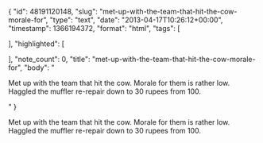 {
  "id": 48191120148,
  "slug": "met-up-with-the-team-that-hit-the-cow-morale-for",
  "type": "text",
  "date": "2013-04-17T10:26:12+00:00",
  "timestamp": 1366194372,
  "format": "html",
  "tags": [

  ],
  "highlighted": [

  ],
  "note_count": 0,
  "title": "met-up-with-the-team-that-hit-the-cow-morale-for",
  "body": "<p>Met up with the team that hit the cow. Morale for them is rather low. Haggled the muffler re-repair down to 30 rupees from 100.</p>"
}

<p>Met up with the team that hit the cow. Morale for them is rather low. Haggled the muffler re-repair down to 30 rupees from 100.</p>